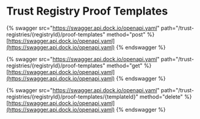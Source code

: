 # Trust Registry Proof Templates

{% swagger src="https://swagger.api.dock.io/openapi.yaml" path="/trust-registries/{registryId}/proof-templates" method="post" %}
[https://swagger.api.dock.io/openapi.yaml](https://swagger.api.dock.io/openapi.yaml)
{% endswagger %}

{% swagger src="https://swagger.api.dock.io/openapi.yaml" path="/trust-registries/{registryId}/proof-templates" method="get" %}
[https://swagger.api.dock.io/openapi.yaml](https://swagger.api.dock.io/openapi.yaml)
{% endswagger %}

{% swagger src="https://swagger.api.dock.io/openapi.yaml" path="/trust-registries/{registryId}/proof-templates/{templateId}" method="delete" %}
[https://swagger.api.dock.io/openapi.yaml](https://swagger.api.dock.io/openapi.yaml)
{% endswagger %}

